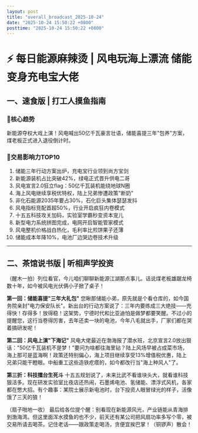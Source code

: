 ```yaml
---
layout: post
title: "overall_broadcast_2025-10-24"
date: "2025-10-24 15:50:22 +0800"
posttime: "2025-10-24 15:50:22 +0800"
---
```


# ⚡️ 每日能源麻辣烫 | 风电玩海上漂流 储能变身充电宝大佬

## 一、速食版 | 打工人摸鱼指南
### 🔌核心趋势
新能源夺权大戏上演！风电喊出50亿千瓦豪言壮语，储能喜提三年"包养"方案，煤老板正式进入退役倒计时。

### 🚀交易影响力TOP10
1. 储能三年行动方案出炉，充电宝行业领到尚方宝剑  
2. 新能源装机占比突破42%，绿电正式晋升供电二哥  
3. 风电宣言2.0狂立flag：50亿千瓦装机能绕地球N圈  
4. 海上风电继续享税优特权，陆上兄弟惨遭政策"断奶"  
5. 非化石能源2035年要占30%，石化巨头集体瑟瑟发抖  
6. 风电指标竞配首超50%，行业开启疯狂内卷模式  
7. 十五五科技攻关加码，实验室学霸秒变资本宠儿  
8. 新型电力系统拼图完成，电网开启智能管家模式  
9. 风电整机价格战白热化，毛利率比煎饼果子还薄  
10. 储能成本年降10%，电池厂边哭边卷技术升级

---

## 二、茶馆说书版 | 听相声学投资
（醒木一拍）列位看官，今儿咱们聊聊新能源江湖那点事儿。话说煤老板雄踞龙椅数十年，如今被风电光伏俩小子掀了桌子！

**第一回：储能喜提"三年大礼包"**
您瞅那储能小弟，原先就是个看仓库的，如今国务院亲封"电力保安队长"。新出台的行动方案说了：三年内要练成三大绝技——充得快！存得多！放得稳！这架势，宁德时代和比亚迪怕是做梦都要笑醒。不过小的提醒您，这行当卷得厉害，去年还卖一块的电池，今年八毛就出手，厂家们都在哭着搞研发呢！

**第二回：风电上演"下海记"**
风电大佬最近在渤海报了潜水班，北京宣言2.0放出狠话："50亿千瓦装机不是梦！"要问为啥都往海里钻？陆上风场早被占成菜市场，海上那可是蓝海啊！政策还特别偏心，海上项目继续享受13%增值税优惠，陆上兄弟只能干瞪眼。中船重工这些造铁疙瘩的，如今都改行当"海上种风人"了。

**第三折：科技擂台生死斗**
十五五规划说了，未来比武不看谁块头大，就看谁科技狠活多。现在研发实验室比夜店还热闹，石墨烯电池、氢储能、漂浮式风机，各家都在憋大招。有个趣事：某院士展示新电池时，台下投资人眼冒绿光的样子，活像饿了三天的狼！

（扇子啪地一收）
最后给各位提个醒：别看现在新能源风光，产业链能从青海排到渤海湾。但这里面浑水摸鱼的也不少，前天还有某公司把风扇功率多写个零，被交易所请去喝茶。记住老话——跟政策走喝汤，贪便宜挨巴掌！（铜锣声）散会！